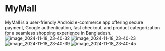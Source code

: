 # MyMall
MyMall is a user-friendly Android e-commerce app offering secure payment, Google authentication, fast checkout, and product categorization for a seamless shopping experience in Bangladesh.
![image_2024-11-18_23-40-32](https://github.com/user-attachments/assets/a4a490d7-6c11-4211-8590-29f36bef716e)
![image_2024-11-18_23-40-23](https://github.com/user-attachments/assets/0a364c65-c847-45d4-be7a-2abf69b07d1b)
![image_2024-11-18_23-40-39](https://github.com/user-attachments/assets/484af667-275c-4b15-8e4e-58497c2fc535)
![image_2024-11-18_23-40-45](https://github.com/user-attachments/assets/0cfa9d98-2862-4f87-b1e2-f1ef759364ad)
